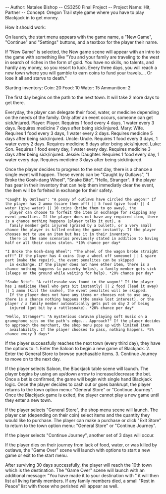 -- Author: Natalee Bishop
-- CS3250 Final Project
-- Project Name: Hit, Partner
-- Concept: Oregon Trail style game where you have to play Blackjack in to get money.

How it should work:

On launch, the start menu appears with the game name, a "New Game", "Continue" and "Settings" buttons, and a textbox for the player their name.

  If "New Game" is selected, the New game scene will appear with an intro to the game with something like
    "You and your family are traveling to the west in search of riches in the form of gold. You have no skills,
    no talents, and hardly any money, so you resort to luck. Every three days, you will reach a new town
    where you will gamble to earn coins to fund your travels.... Or lose it all and starve to death."

  Starting inventory:
  Coin: 20
  Food: 10
  Water: 15
  Ammunition: 2

  The first day begins on the path to the next town. It will take 2 more days to get there. 

  Everyday, the player can delegate their food, water, or medicine depending on the needs of the family. Only after an event occurs, someone can get sick/injured. 
    Player: Player. Requires 1 food every 4 days, 1 water every 3 days. Requires medicine 7 days after being sick/injured.
    Mary: Wife. Requires 1 food every 3 days, 1 water every 2 days. Requires medicine 5 days after being sick/injured.
    Uncle: Uncle. Requires 1 food every 3 days, 1 water every 2 days. Requires medicine 5 days after being sick/injured.
    Luke: Son. Requires 1 food every day, 1 water every day. Requires medicine 3 days after being sick/injured.
    Jessie: Daughter. Requires 1 food every day, 1 water every day. Requires medicine 3 days after being sick/injured.
  
  Once the player decides to progress to the next day, there is a chance a single event will happen. These events can be "Caught by Outlaws", "I Broke the Gosh-dang Wheel", "Snake Bite", "Hello, Stranger". 
    If the player has gear in their inventory that can help them immediatly clear the event, the item will be forfeited in exchange for their safety.
   
    "Caught by Outlaws": "A possy of outlaws have circled the wagon!" If the player has 2 ammo (scare them off) || 5 food (give food) || 4 water (give water) || 10 coins (bribe them to go away), the 
      player can choose to forfeit the item in exchange for skipping any event penalties. If the player does not have any required item, there is a chance nothing happens (player talks it out), a 
      family member gets injured (grazed by a bullet), or a very small chance the player is killed ending the game instantly. If the player chooses not to use an item but has it in their inventory,
      there is the same scenarios previously stated in addition to having half or all their coins stolen. *10% chance per day*
      
    "I Broke the Gosh-dang Wheel": "The wheel of the wagon broke straight off!" If the player has 4 coins (buy a wheel off someone) || 1 spare part (make the repair), the event penalites can be skipped 
      in exchange. If the player does not have ether item, there is a chance nothing happens (a passerby helps), a family member gets sick (sleeps on the ground while waiting for help). *20% chance per day*
      
    "Snake Bite": "A rattlesnake was found in the wagon!" If the player has 1 medicine (heal who gets bit instantly) || 2 food (lead it away) || 1 ammo (kill the snake), the event penalites will be skipped. 
      If the player does not have any items or chooses not to use any, there is a chance nothing happens (the snake lost interest), or the player / a family member automatically gets put on day 2 of being 
      injured (got bit by a rattlesnake). *20% chance per day*

    "Hello, Stranger": "A mysterious caravan playing soft music on a gramophone sits on the path's edge... Approach?" If the player decides to approach the merchant, the shop menu pops up with limited item 
      availability. If the player chooses to pass, nothing happens. *5% chance every 3 days* 

  If the player successfully reaches the next town (every third day), they have the options to:
    1. Enter the Saloon to begin a new game of Blackjack.
    2. Enter the General Store to browse purchasable items. 
    3. Continue Journey to move on to the next day.

  If the player selects Saloon, the Blackjack table scene will launch. The player begins by using an up/down arrow to increase/decrease the bet. Once a bet is confirmed, the game will begin with single hand
    Blackjack logic. Once the player decides to cash out or goes bankrupt, the player returns to the town option menu: "General Store" or "Continue Journey". Once the Blackjack game is exited, the player 
    cannot play a new game until they enter a new town. 

  If the player selects "General Store", the shop menu scene will launch. The player can (depending on their coin) select items and the quantity they would like to purchase. The player can make a purchase or
    click "Exit Store" to return to the town option menu: "General Store" or "Continue Journey". 

  If the player selects "Continue Journey", another set of 3 days will occur.

  If the player dies on their journey from lack of food, water, or was killed by outlaws, the "Game Over" scene will launch with options to start a new game or exit to the start menu.

  After surviving 30 days successfully, the player will reach the 10th town which is the destination. The "Game Over" scene will launch with an additional message:
    "You have made it to your destination with " it will then list all living family members. If any family members died, a small "Rest in Peace" list with those who perished will appear as well. 

  
        


      
